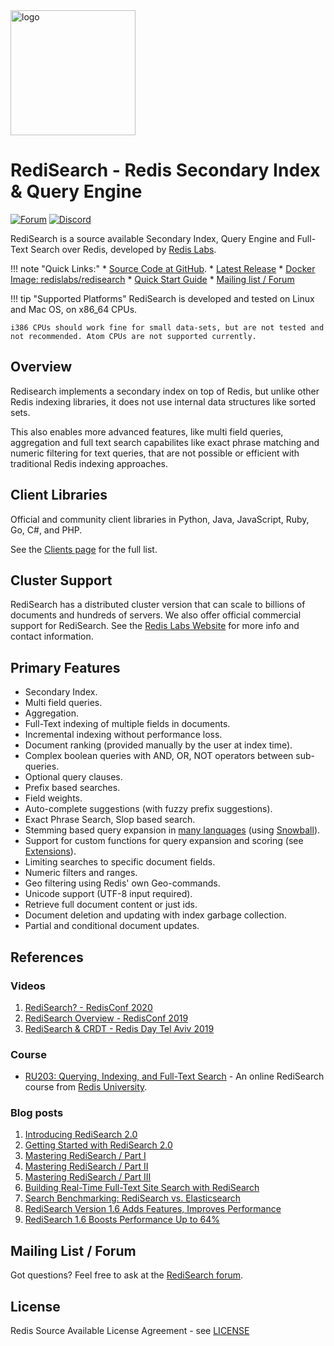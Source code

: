 <img src="img/logo.svg" alt="logo" width="200"/>

# RediSearch - Redis Secondary Index & Query Engine
[![Forum](https://img.shields.io/badge/Forum-RediSearch-blue)](https://forum.redislabs.com/c/modules/redisearch/)
[![Discord](https://img.shields.io/discord/697882427875393627?style=flat-square)](https://discord.gg/xTbqgTB)

RediSearch is a source available Secondary Index, Query Engine and Full-Text Search over Redis, developed by [Redis Labs](http://redislabs.com). 

!!! note "Quick Links:"
    * [Source Code at GitHub](https://github.com/RediSearch/RediSearch).
    * [Latest Release](https://github.com/RediSearch/RediSearch/releases)
    * [Docker Image: redislabs/redisearch](https://hub.docker.com/r/redislabs/redisearch/)
    * [Quick Start Guide](Quick_Start.md)
    * [Mailing list / Forum](https://forum.redislabs.com/c/modules/redisearch)

!!! tip "Supported Platforms"
    RediSearch is developed and tested on Linux and Mac OS, on x86_64 CPUs.

    i386 CPUs should work fine for small data-sets, but are not tested and not recommended. Atom CPUs are not supported currently. 

## Overview

Redisearch implements a secondary index on top of Redis, but unlike other Redis 
indexing libraries, it does not use internal data structures like sorted sets.

This also enables more advanced features, like multi field queries, aggregation and full text search capabilites like
exact phrase matching and numeric filtering for text queries, that are not possible or efficient with traditional Redis indexing approaches.

## Client Libraries

Official and community client libraries in Python, Java, JavaScript, Ruby, Go, C#, and PHP. 

See the [Clients page](Clients.md) for the full list.

## Cluster Support

RediSearch has a distributed cluster version that can scale to billions of documents and hundreds of servers. We also offer official commercial support for RediSearch. See the [Redis Labs Website](https://redislabs.com/redis-enterprise/technology/redis-search/#sds) for more info and contact information. 

## Primary Features

* Secondary Index. 
* Multi field queries.
* Aggregation. 
* Full-Text indexing of multiple fields in documents.
* Incremental indexing without performance loss.
* Document ranking (provided manually by the user at index time).
* Complex boolean queries with AND, OR, NOT operators between sub-queries.
* Optional query clauses.
* Prefix based searches.
* Field weights.
* Auto-complete suggestions (with fuzzy prefix suggestions).
* Exact Phrase Search, Slop based search.
* Stemming based query expansion in [many languages](Stemming.md) (using [Snowball](http://snowballstem.org/)).
* Support for custom functions for query expansion and scoring (see [Extensions](Extensions.md)).
* Limiting searches to specific document fields.
* Numeric filters and ranges.
* Geo filtering using Redis' own Geo-commands. 
* Unicode support (UTF-8 input required).
* Retrieve full document content or just ids.
* Document deletion and updating with index garbage collection.
* Partial and conditional document updates.

## References
### Videos
1. [RediSearch? - RedisConf 2020](https://youtu.be/9R29LLWquME)
1. [RediSearch Overview - RedisConf 2019](https://youtu.be/AwnEhr9BO74) 
1. [RediSearch & CRDT - Redis Day Tel Aviv 2019](https://youtu.be/OGC6Mx9E3jU)


### Course
* [RU203: Querying, Indexing, and Full-Text Search](https://university.redislabs.com/courses/ru203/) - An online RediSearch course from [Redis University](https://university.redislabs.com/).

### Blog posts
1. [Introducing RediSearch 2.0](https://redislabs.com/blog/introducing-redisearch-2-0/)
1. [Getting Started with RediSearch 2.0](https://redislabs.com/blog/getting-started-with-redisearch-2-0/)
1. [Mastering RediSearch / Part I](https://redislabs.com/blog/mastering-redisearch-part/)
1. [Mastering RediSearch / Part II](https://redislabs.com/blog/mastering-redisearch-part-ii/)
1. [Mastering RediSearch / Part III](https://redislabs.com/blog/mastering-redisearch-part-iii/)
1. [Building Real-Time Full-Text Site Search with RediSearch](https://redislabs.com/blog/building-real-time-full-text-site-search-with-redisearch/)
1. [Search Benchmarking: RediSearch vs. Elasticsearch](https://redislabs.com/blog/search-benchmarking-redisearch-vs-elasticsearch/)
1. [RediSearch Version 1.6 Adds Features, Improves Performance](https://redislabs.com/blog/redisearch-version-1-6-adds-features-improves-performance/)
1. [RediSearch 1.6 Boosts Performance Up to 64%](https://redislabs.com/blog/redisearch-1-6-boosts-performance-up-to-64/)

## Mailing List / Forum

Got questions? Feel free to ask at the [RediSearch forum](https://forum.redislabs.com/c/modules/redisearch/).

## License

Redis Source Available License Agreement - see [LICENSE](https://raw.githubusercontent.com/RediSearch/RediSearch/master/LICENSE)
